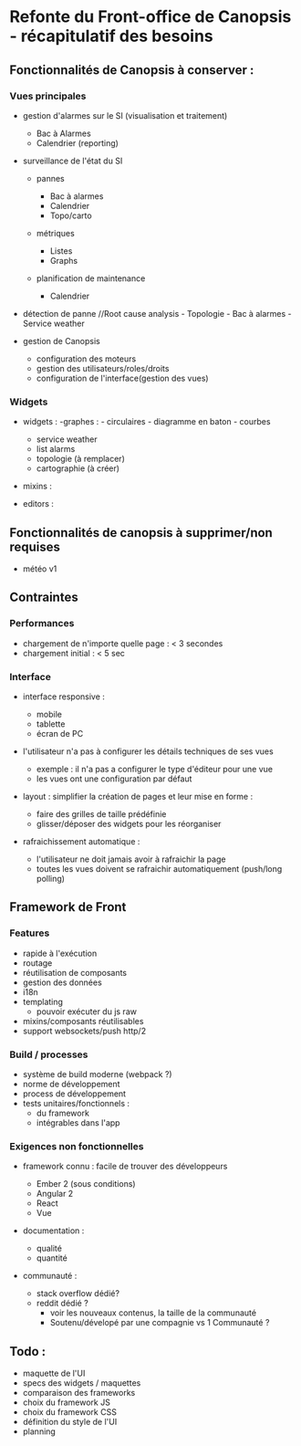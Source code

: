 # Refonte du Front-office de Canopsis - récapitulatif des besoins



## Fonctionnalités de Canopsis à conserver :


### Vues principales

- gestion d'alarmes sur le SI (visualisation et traitement)
	- Bac à Alarmes
	- Calendrier (reporting)


- surveillance de l'état du SI
	- pannes
		- Bac à alarmes
		- Calendrier
		- Topo/carto

	- métriques
		- Listes
		- Graphs
	- planification de maintenance 
		- Calendrier

- détection de panne //Root cause analysis
		- Topologie
		- Bac à alarmes
		- Service weather


- gestion de Canopsis
	- configuration des moteurs
	- gestion des utilisateurs/roles/droits
	- configuration de l'interface(gestion des vues)


### Widgets

- widgets : 
	-graphes : 
		- circulaires
		- diagramme en baton
		- courbes
	- service weather
	- list alarms
	- topologie (à remplacer)
	- cartographie (à créer)


- mixins : 

- editors :



## Fonctionnalités de canopsis à supprimer/non requises

- météo v1

## Contraintes


### Performances

- chargement de n'importe quelle page : < 3 secondes
- chargement initial : < 5 sec



### Interface 

- interface responsive :

	- mobile
	- tablette
	- écran de PC

- l'utilisateur n'a pas à configurer les détails techniques de ses vues
	- exemple : il n'a pas a configurer le type d'éditeur pour une vue
	- les vues ont une configuration par défaut

- layout : simplifier la création de pages et leur mise en forme :
	- faire des grilles de taille prédéfinie 
	- glisser/déposer des widgets pour les réorganiser

- rafraichissement automatique : 
	- l'utilisateur ne doit jamais avoir à rafraichir la page
	- toutes les vues doivent se rafraichir automatiquement (push/long polling)



## Framework de Front 

### Features

- rapide à l'exécution
- routage
- réutilisation de composants
- gestion des données 
- i18n
- templating
	- pouvoir exécuter du js raw
 - mixins/composants réutilisables
- support websockets/push http/2

### Build / processes

- système de build moderne (webpack ?)
- norme de développement
- process de développement
- tests unitaires/fonctionnels : 
	- du framework 
	- intégrables dans l'app


### Exigences non fonctionnelles

- framework connu : facile de trouver des développeurs
	 - Ember 2 (sous conditions)
	 - Angular 2
	 - React
	 - Vue

 - documentation :
 	- qualité
 	- quantité

 - communauté : 
 	- stack overflow dédié? 
 	- reddit dédié ?
 		- voir les nouveaux contenus, la taille de la communauté
 		- Soutenu/dévelopé par une compagnie vs 1 Communauté ?


## Todo : 

- maquette de l'UI
- specs des widgets / maquettes 
- comparaison des frameworks
- choix du framework JS
- choix du framework CSS
- définition du style de l'UI
- planning
